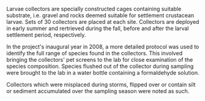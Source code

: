 Larvae collectors are specially constructed cages containing suitable substrate, i.e. gravel and rocks deemed
suitable for settlement crustacean larvae. Sets of 30 collectors are placed at each site. Collectors are deployed
in early summer and rertrieved during the fall, before and after the larval settlement period, respectively.

In the project's inaugural year in 2008, a more detailed protocol was used to identify the full range of species found in the collectors. This involved bringing the collectors' pet screens to the lab for close examination of the species composition. Species flushed out of the collector during sampling were brought to the lab in a
water bottle containing a formaldehyde solution.

Collectors which were misplaced during storms, flipped over or contain silt or sediment accumulated over the
sampling season were noted as such.


